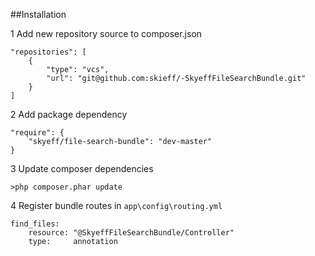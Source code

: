 ##Installation

1 Add new repository source to composer.json

```
"repositories": [
    {
        "type": "vcs",
        "url": "git@github.com:skieff/-SkyeffFileSearchBundle.git"
    }
]
```

2 Add package dependency

```
"require": {
    "skyeff/file-search-bundle": "dev-master"
}
```

3 Update composer dependencies 

```
>php composer.phar update
```

4 Register bundle routes in `app\config\routing.yml`

```
find_files:
    resource: "@SkyeffFileSearchBundle/Controller"
    type:     annotation
```